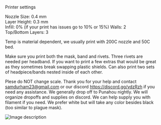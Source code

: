 Printer settings

Nozzle Size: 0.4 mm\
Layer Height: 0.3 mm\
Infill: 0%  (if your print has issues go to 10% or 15%)
Walls: 2\
Top/Bottom Layers: 3  

Temp is material dependent, we usually print with 200C nozzle and 50C bed.

Make sure you print both the mask, band and rivets.  Three rivets are needed per headband.  If you want to print a few extras that would be great as they sometimes break swapping plastic shields.  Can also print two sets of headpiece/bands nested inside of each other.  

Plese do NOT change scale. Thank you for your help and contact samdurham23@gmail.com or our discord https://discord.gg/vdzRzh if you need any assistance. We generally drop off to Punahou nightly. We will organize dropoffs and supplies on discord. We can help supply you with filament if you need. We prefer white but will take any color besides black (too similar to plague mask).

![Image description](https://i.imgur.com/JlaqWbB.jpg)
